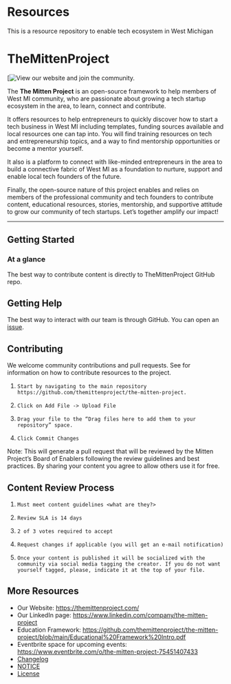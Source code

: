 # Resources
This is a resource repository to enable tech ecosystem in West Michigan

# TheMittenProject 
 
[![View our website](https://themittenproject.com/) and join the community.
 
The **The Mitten Project** is an open-source framework to help members of West MI community, who are passionate about growing a tech startup ecosystem in the area, to learn, connect and contribute.
 
It offers resources to help entrepreneurs to quickly discover how to start a tech business in West MI including templates, funding sources available and local resources one can tap into. You will find training resources on tech and entrepreneurship topics, and a way to find mentorship opportunities or become a mentor yourself. 
 
It also is a platform to connect with like-minded entrepreneurs in the area to build a connective fabric of West MI as a foundation to nurture, support and enable local tech founders of the future.
 
Finally, the open-source nature of this project enables and relies on members of the professional community and tech founders to contribute content, educational resources, stories, mentorship, and supportive attitude to grow our community of tech startups. 
Let’s together amplify our impact!
 
-------
 
## Getting Started
 
### At a glance
 
The best way to contribute content is directly to TheMittenProject GitHub repo.
 
## Getting Help
 
The best way to interact with our team is through GitHub. You can open an [issue](<insert the link here>).
  
 
## Contributing
 
We welcome community contributions and pull requests. See
<insert video link> for information on how to contribute resources to the project.
 
1.     Start by navigating to the main repository https://github.com/themittenproject/the-mitten-project.
2.     Click on Add File -> Upload File
3.     Drag your file to the “Drag files here to add them to your repository” space.
4.     Click Commit Changes
Note: This will generate a pull request that will be reviewed by the Mitten Project’s Board of Enablers following the review guidelines and best practices.
By sharing your content you agree to allow others use it for free. 
 
## Content Review Process
1.     Must meet content guidelines <what are they?>
2.     Review SLA is 14 days
3.     2 of 3 votes required to accept
4.     Request changes if applicable (you will get an e-mail notification)
5.     Once your content is published it will be socialized with the community via social media tagging the creator. If you do not want yourself tagged, please, indicate it at the top of your file.
  
## More Resources
 
* Our Website: https://themittenproject.com/
* Our LinkedIn page: https://www.linkedin.com/company/the-mitten-project
* Education Framework: https://github.com/themittenproject/the-mitten-project/blob/main/Educational%20Framework%20Intro.pdf
* Eventbrite space for upcoming events: https://www.eventbrite.com/o/the-mitten-project-75451407433
* [Changelog](./CHANGELOG.md)
* [NOTICE](./NOTICE)
* [License](./LICENSE)

